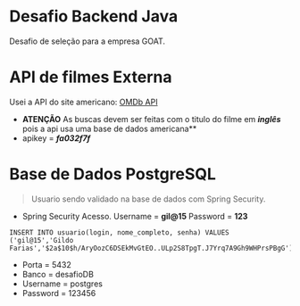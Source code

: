 # Desafio Backend Java
 Desafio de seleção para a empresa GOAT.
 
# API de filmes Externa
 Usei a API do site americano: [OMDb API](http://www.omdbapi.com/)
 - **ATENÇÃO** As buscas devem ser feitas com o titulo do filme em **_inglês_** pois a api usa uma base de dados americana**
 - apikey = **_fa032f7f_**
 
# Base de Dados PostgreSQL
  > Usuario sendo validado na base de dados com Spring Security.
  
 - Spring Security Acesso.
   Username = **gil@15**
   Password = **123**
  ```
  INSERT INTO usuario(login, nome_completo, senha) VALUES ('gil@15','Gildo Farias','$2a$10$h/AryOozC6DSEkMvGtEO..ULp2S8TpgT.J7Yrq7A9Gh9WHPrsPBgG')
  ```
 - Porta = 5432
 - Banco = desafioDB
 - Username = postgres
 - Password = 123456
